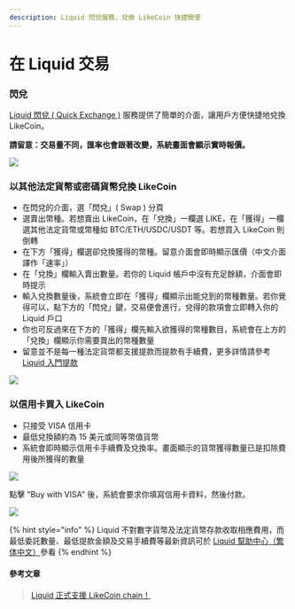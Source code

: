 ```yaml
---
description: Liquid 閃兌服務，兌換 LikeCoin 快捷簡便
---
```


# 在 Liquid 交易

### 閃兌

[Liquid 閃兌 \( Quick Exchange \)](https://app.liquid.com/quick-exchange) 服務提供了簡單的介面，讓用戶方便快捷地兌換 LikeCoin。

**請留意：交易量不同，匯率也會跟著改變，系統畫面會顯示實時報價。**

![](../../.gitbook/assets/quick-exchange-1%20%281%29.png)

### 以其他法定貨幣或密碼貨幣兌換 LikeCoin

* 在閃兌的介面，選「閃兌」\( Swap \) 分頁
* 選賣出幣種。若想賣出 LikeCoin，在「兌換」一欄選 LIKE，在「獲得」一欄選其他法定貨幣或幣種如 BTC/ETH/USDC/USDT 等。若想買入 LikeCoin 則倒轉
* 在下方「獲得」欄選卻兌換獲得的幣種。留意介面會即時顯示匯價（中文介面譯作「速率」）
* 在「兌換」欄輸入賣出數量。若你的 Liquid 帳戶中沒有充足餘額，介面會即時提示
* 輸入兌換數量後，系統會立即在「獲得」欄顯示出能兌到的幣種數量。若你覺得可以，點下方的「閃兌」鍵，交易便會進行，兌得的款項會立即轉入你的 Liquid 戶口
* 你也可反過來在下方的「獲得」欄先輸入欲獲得的幣種數目，系統會在上方的「兌換」欄顯示你需要賣出的幣種數量
* 留意並不是每一種法定貨幣都支援提款而提款有手續費，更多詳情請參考 [Liquid 入門提款](https://help.liquid.com/zh-TW/collections/1110080-%E6%82%A8%E7%9A%84liquid-account%E5%85%A5%E9%96%80#%E6%8F%90%E6%AC%BE)

![](../../.gitbook/assets/quick-exchange-2%20%281%29.png)

### 以信用卡買入 LikeCoin

* 只接受 VISA 信用卡
* 最低兌換額約為 15 美元或同等幣值貨幣
* 系統會即時顯示信用卡手續費及兌換率。畫面顯示的貨幣獲得數量已是扣除費用後所獲得的數量

![](../../.gitbook/assets/quick-exchange-3%20%281%29.png)

點擊 "Buy with VISA" 後，系統會要求你填寫信用卡資料，然後付款。

![](../../.gitbook/assets/quick-exchange-4%20%281%29.png)

{% hint style="info" %}
Liquid 不對數字貨幣及法定貨幣存款收取相應費用，而最低委託數量、最低提款金額及交易手續費等最新資訊可於 [Liquid 幫助中心（繁体中文）](https://help.liquid.com/en/collections/1490333-liquid-%E5%B9%AB%E5%8A%A9%E4%B8%AD%E5%BF%83-%E7%B9%81%E4%BD%93%E4%B8%AD%E6%96%87)參看
{% endhint %}

#### 參考文章

> [Liquid 正式支援 LikeCoin chain！](https://matters.news/@likecoin/liquid-%E6%AD%A3%E5%BC%8F%E6%94%AF%E6%8F%B4-like-coin-chain-bafyreiavjar7b7ao7qxjb7b3szr4xl7tyxity4ddm7dwobnv63rwmjfdiq)

